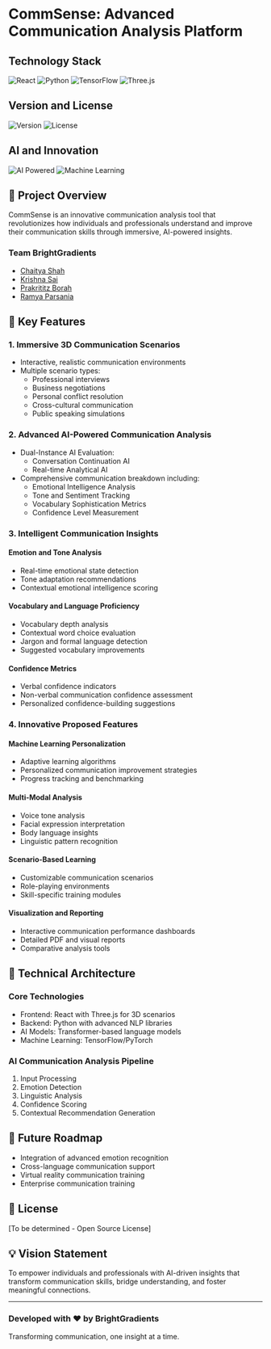 # CommSense: Advanced Communication Analysis Platform

## Technology Stack

![React](https://img.shields.io/badge/React-61DAFB?style=for-the-badge&logo=react&logoColor=black)
![Python](https://img.shields.io/badge/Python-3776AB?style=for-the-badge&logo=python&logoColor=white)
![TensorFlow](https://img.shields.io/badge/TensorFlow-FF6F00?style=for-the-badge&logo=tensorflow&logoColor=white)
![Three.js](https://img.shields.io/badge/Three.js-000000?style=for-the-badge&logo=three.js&logoColor=white)

## Version and License

![Version](https://img.shields.io/badge/Version-0.1.0-informational?style=for-the-badge)
![License](https://img.shields.io/badge/License-MIT-green?style=for-the-badge)

## AI and Innovation

![AI Powered](https://img.shields.io/badge/AI-Powered-blueviolet?style=for-the-badge)
![Machine Learning](https://img.shields.io/badge/Machine%20Learning-Advanced-ff69b4?style=for-the-badge)

## 🌟 Project Overview

CommSense is an innovative communication analysis tool that revolutionizes how individuals and professionals understand and improve their communication skills through immersive, AI-powered insights.

### Team BrightGradients

- [Chaitya Shah](https://github.com/CShah44)
- [Krishna Sai](https://github.com/melohub-xbit/)
- [Prakrititz Borah](https://github.com/prakrititz)
- [Ramya Parsania](https://github.com/RAMYA-PARSANIA)

## 🚀 Key Features

### 1. Immersive 3D Communication Scenarios

- Interactive, realistic communication environments
- Multiple scenario types:
  - Professional interviews
  - Business negotiations
  - Personal conflict resolution
  - Cross-cultural communication
  - Public speaking simulations

### 2. Advanced AI-Powered Communication Analysis

- Dual-Instance AI Evaluation:
  - Conversation Continuation AI
  - Real-time Analytical AI
- Comprehensive communication breakdown including:
  - Emotional Intelligence Analysis
  - Tone and Sentiment Tracking
  - Vocabulary Sophistication Metrics
  - Confidence Level Measurement

### 3. Intelligent Communication Insights

#### Emotion and Tone Analysis

- Real-time emotional state detection
- Tone adaptation recommendations
- Contextual emotional intelligence scoring

#### Vocabulary and Language Proficiency

- Vocabulary depth analysis
- Contextual word choice evaluation
- Jargon and formal language detection
- Suggested vocabulary improvements

#### Confidence Metrics

- Verbal confidence indicators
- Non-verbal communication confidence assessment
- Personalized confidence-building suggestions

### 4. Innovative Proposed Features

#### Machine Learning Personalization

- Adaptive learning algorithms
- Personalized communication improvement strategies
- Progress tracking and benchmarking

#### Multi-Modal Analysis

- Voice tone analysis
- Facial expression interpretation
- Body language insights
- Linguistic pattern recognition

#### Scenario-Based Learning

- Customizable communication scenarios
- Role-playing environments
- Skill-specific training modules

#### Visualization and Reporting

- Interactive communication performance dashboards
- Detailed PDF and visual reports
- Comparative analysis tools

## 🤖 Technical Architecture

### Core Technologies

- Frontend: React with Three.js for 3D scenarios
- Backend: Python with advanced NLP libraries
- AI Models: Transformer-based language models
- Machine Learning: TensorFlow/PyTorch

### AI Communication Analysis Pipeline

1. Input Processing
2. Emotion Detection
3. Linguistic Analysis
4. Confidence Scoring
5. Contextual Recommendation Generation

## 🌈 Future Roadmap

- Integration of advanced emotion recognition
- Cross-language communication support
- Virtual reality communication training
- Enterprise communication training

## 📝 License

[To be determined - Open Source License]

## 💡 Vision Statement

To empower individuals and professionals with AI-driven insights that transform communication skills, bridge understanding, and foster meaningful connections.

---

### Developed with ❤️ by BrightGradients

Transforming communication, one insight at a time.
